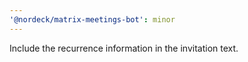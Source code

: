```yaml
---
'@nordeck/matrix-meetings-bot': minor
---
```


Include the recurrence information in the invitation text.
